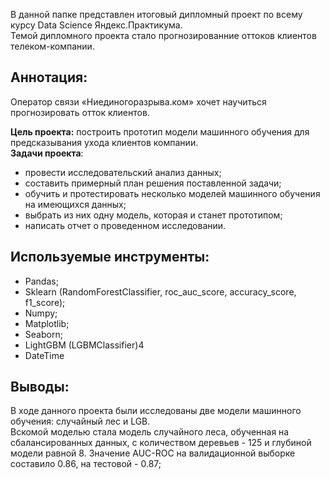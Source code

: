 В данной папке представлен итоговый дипломный проект по всему курсу Data Science Яндекс.Практикума. \
Темой дипломного проекта стало прогнозированние оттоков клиентов телеком-компании.

## Аннотация:
Оператор связи «Ниединогоразрыва.ком» хочет научиться прогнозировать отток клиентов.

**Цель проекта:** построить прототип модели машинного обучения для предсказывания ухода клиентов компании.\
**Задачи проекта**: 
- провести исследовательский анализ данных;
- составить примерный план решения поставленной задачи;
- обучить и протестировать несколько моделей машинного обучения на имеющихся данных;
- выбрать из них одну модель, которая и станет прототипом;
- написать отчет о проведенном исследовании.

## Используемые инструменты:
- Pandas; 
- Sklearn (RandomForestClassifier, roc_auc_score, accuracy_score, f1_score);
- Numpy;
- Matplotlib;
- Seaborn;
- LightGBM (LGBMClassifier)4
- DateTime

## Выводы:
В ходе данного проекта были исследованы две модели машинного обучения: случайный лес и LGB. \
Bскомой моделью стала модель случайного леса, обученная на сбалансированных данных, с количеством деревьев - 125 и глубиной модели равной 8. Значение AUC-ROC на валидационной выборке составило 0.86, на тестовой - 0.87;
